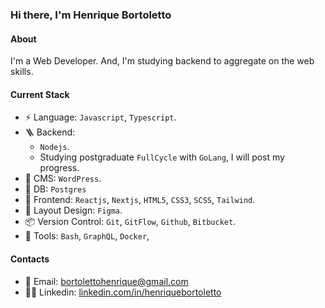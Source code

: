 ### Hi there, I'm Henrique Bortoletto

#### About

I'm a Web Developer. And, I'm studying backend to aggregate on the web skills.

#### Current Stack

- ⚡️ Language: `Javascript`, `Typescript`.
- 🪜 Backend:
    - `Nodejs`.
    - Studying postgraduate `FullCycle` with `GoLang`, I will post my progress.
- 🔖 CMS: `WordPress`.
- 💾 DB: `Postgres`
- 🎉 Frontend: `Reactjs`, `Nextjs`, `HTML5`, `CSS3`, `SCSS`, `Tailwind`.
- 🎨 Layout Design: `Figma`.
- 📦 Version Control: `Git`, `GitFlow`, `Github`, `Bitbucket`.
- 🔧 Tools: `Bash`, `GraphQL`, `Docker`,

#### Contacts

- 📧 Email: <a href="mailto:bortolettohenrique@gmail.com" target="_blank">bortolettohenrique@gmail.com</a>
- 🧔‍♂️ Linkedin: <a href="https://www.linkedin.com/in/henriquebortoletto/" target="_blank">linkedin.com/in/henriquebortoletto</a>
